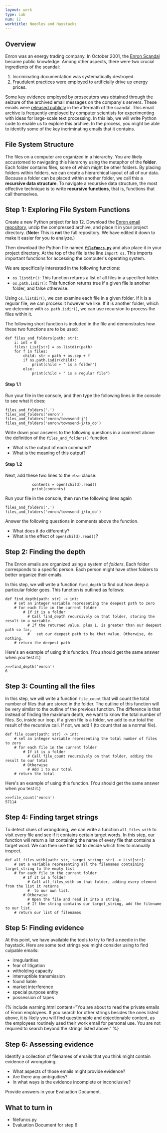 ```yaml
---
layout: work
type: Lab
num: 12
worktitle: Needles and Haystacks
---
```


## Overview

Enron was an energy trading company. In October 2001, the [Enron
Scandal](https://en.wikipedia.org/wiki/Enron_scandal) became public
knowledge. Among other aspects, there were two crucial ingredients of
the scandal:

1.  Incriminating documentation was systematically destroyed.
2.  Fraudulent practices were employed to artificially drive up energy
    prices.

Some key evidence employed by prosecutors was obtained through the
seizure of the archived email messages on the company's servers. These
emails were [released publicly](https://www.cs.cmu.edu/~./enron/) in the
aftermath of the scandal. This email archive is frequently employed by
computer scientists for experimenting with ideas for large-scale text
processing. In this lab, we will write Python code to enable us to
explore this archive. In the process, you might be able to identify some
of the key incriminating emails that it contains.

## File System Structure

The files on a computer are organized in a hierarchy. You are likely
accustomed to navigating this hierarchy using the metaphor of the
**folder**. Each folder contains files, some of which might be other
folders. By placing folders within folders, we can create a hierarchical
layout of all of our data. Because a folder can be placed within another
folder, we call this a **recursive data structure**. To navigate a
recursive data structure, the most effective technique is to write
**recursive functions**, that is, functions that call themselves.

## Step 1: Exploring File System Functions

Create a new Python project for lab 12. Download the [Enron email
repository]({{site.baseurl}}/data/enron.zip),
unzip the compressed archive, and place it in your project directory.
(**Note:** This is **not** the full repository. We have edited it down
to make it easier for you to analyze.)

Then download the Python file
named **[`filefuncs.py`]({{site.baseurl}}/code/filefuncs.py)** and also place it in your project directory. At
the top of the file is the line `import os`. This imports important
functions for accessing the computer's operating system.

We are specifically interested in the following functions:

-   `os.listdir()`: This function returns a list of all files in a
    specified folder.
-   `os.path.isdir()`: This function returns true if a given file is
    another folder, and false otherwise.

Using `os.listdir()`, we can examine each file in a given folder. If it
is a regular file, we can process it however we like. If it is another
folder, which we determine with `os.path.isdir()`,
we can use recursion to process the files within it.

The following short function is included in the file and demonstrates how
these two functions are to be used:

    def files_and_folders(path: str):
        i: int = 0
        files: List[str] = os.listdir(path)
        for f in files:
            child: str = path + os.sep + f
            if os.path.isdir(child):
                print(child + " is a folder")
            else:
                print(child + " is a regular file")

#### Step 1.1

Run your file in the console, and then type the following lines in the
console to see what it does:

    files_and_folders('.')
    files_and_folders('enron')
    files_and_folders('enron/townsend-j')
    files_and_folders('enron/townsend-j/to_do')

Write down your answers to the following questions in a comment above the definition of the
`files_and_folders()` function.

* What is the output of each command?
* What is the meaning of this output?

#### Step 1.2

Next, add these two lines to the `else`
clause:

                contents = open(child).read()
                print(contents)

Run your file in the console, then run the following lines again

    files_and_folders('.')
    files_and_folders('enron/townsend-j/to_do')

Answer the following questions in comments above the function.

* What does it do differently?
* What is the effect of `open(child).read()`?


## Step 2: Finding the depth

The Enron emails are organized using a system of *folders*. Each folder
corresponds to a specific person. Each person might have other folders
to better organize their emails.

In this step, we will write a function `find_depth`
to find out how deep a particular folder goes. This function is outlined
as follows:

    def find_depth(path: str) -> int:
        # set an integer variable representing the deepest path to zero
        # for each file in the current folder
            # If it is a folder
              # Call find_depth recursively on that folder, storing the result in a variable.
              # If the returned value, plus 1, is greater than our deepest path so far,
              #   set our deepest path to be that value. Otherwise, do nothing.
        # return the deepest path

Here's an example of using this function. (You should get the same
answer when you test it.)

    >>>find_depth('enron')
    6

## Step 3: Counting all the files

In this step, we will write a function `file_count`
that will count the total number of files that are stored in
the folder. The outline of this function will be very similar to the
outline of the previous function. The difference is that instead of
finding the maximum depth, we want to know the total number of files.
So, inside our loop, if a given file is a folder, we add to our total
the result of the recursive call. If not, we add 1 (to count that as a
normal file).

    def file_count(path: str) -> int:
        # set an integer variable representing the total number of files to zero
        # for each file in the current folder
            # If it is a folder
              # Call file_count recursively on that folder, adding the result to our total
            # Otherwise
              # Add 1 to our total
        # return the total

Here's an example of using this function. (You should get the same
answer when you test it.)

    >>>file_count('enron')
    57114

<!-- 56838 -->

## Step 4: Finding target strings

To detect clues of wrongdoing, we can write a function `all_files_with` to visit every
file and see if it contains certain target words. In this step, our
function will return a list containing the name of every file that
contains a target word. We can then use this list to decide which files
to manually inspect.

    def all_files_with(path: str, target_string: str) -> List[str]:
        # set a variable representing all the filenames containing target_string to the empty list
        # for each file in the current folder
            # If it is a folder
              # Call all_files_with on that folder, adding every element from the list it returns
              #  to our own list.
            # Otherwise
              # Open the file and read it into a string.
              # If the string contains our target_string, add the filename to our list.
        # return our list of filenames

## Step 5: Finding evidence

At this point, we have available the tools to try to find a needle in
the haystack. Here are some text strings you might consider using to
find culpable emails:

-   irregularities
-   fear of litigation
-   witholding capacity
-   interruptible transmission
-   found liable
-   market interference
-   special purpose entity
-   possession of tapes

{% include warning.html content="You are about to read the private emails
of Enron employees. If you search for other strings besides the
ones listed above, it is likely you will find questionable and objectionable content,
as the employees routinely used their work email for personal use. You are not
required to search beyond the strings listed above." %}

## Step 6: Assessing evidence

Identify a collection of filenames of emails that you think might
contain evidence of wrongdoing.

*  What aspects of those emails might provide evidence?
*  Are there any ambiguities?
*  In what ways is the evidence incomplete or inconclusive?

Provide answers in your Evaluation Document.

## What to turn in

*  filefuncs.py
*  Evaluation Document for step 6
